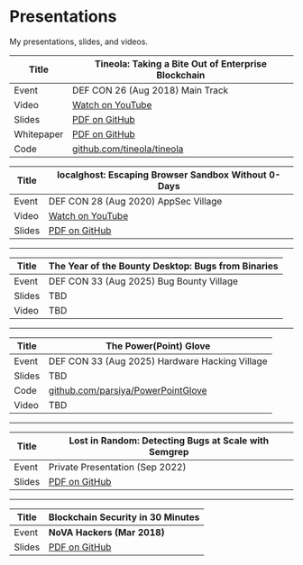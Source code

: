 # Presentations
My presentations, slides, and videos.

| Title      | Tineola: Taking a Bite Out of Enterprise Blockchain |
| ---------- | --------------------------------------------------- |
| Event      | DEF CON 26 (Aug 2018) Main Track                    |
| Video      | [Watch on YouTube][tineola-video]                   |
| Slides     | [PDF on GitHub][tineola-slides]                     |
| Whitepaper | [PDF on GitHub][tineola-whitepaper]                 |
| Code       | [github.com/tineola/tineola][tineola-code]          |


| Title  | localghost: Escaping Browser Sandbox Without 0-Days |
| ------ | --------------------------------------------------- |
| Event  | DEF CON 28 (Aug 2020) AppSec Village                |
| Video  | [Watch on YouTube][localghost-video]                |
| Slides | [PDF on GitHub][localghost-slides]                  |

----------

| Title  | The Year of the Bounty Desktop: Bugs from Binaries |
| ------ | -------------------------------------------------- |
| Event  | DEF CON 33 (Aug 2025) Bug Bounty Village           |
| Slides | TBD                                                |
| Video  | TBD                                                |

----------

| Title  | The Power(Point) Glove                                |
| ------ | ----------------------------------------------------- |
| Event  | DEF CON 33 (Aug 2025) Hardware Hacking Village        |
| Slides | TBD                                                   |
| Code   | [github.com/parsiya/PowerPointGlove][powerglove-code] |
| Video  | TBD                                                   |

----------

| Title  | Lost in Random: Detecting Bugs at Scale with Semgrep |
| ------ | ---------------------------------------------------- |
| Event  | Private Presentation (Sep 2022)                      |
| Slides | [PDF on GitHub][lost-slides]                         |

----------

| Title  | Blockchain Security in 30 Minutes |
| ------ | --------------------------------- |
| Event  | **NoVA Hackers (Mar 2018)**       |
| Slides | [PDF on GitHub][bl30-slides]      |

<!-- Reference Links -->

<!-- Tineola -->
[tineola-video]: https://www.youtube.com/watch?v=xKYIde5jh_8
[tineola-slides]: https://github.com/tineola/tineola/blob/master/docs/Tineola-Slides-Defcon26.pdf
[tineola-whitepaper]: https://github.com/tineola/tineola/raw/master/docs/TineolaWhitepaper.pdf
[tineola-code]: https://github.com/tineola/tineola

<!-- localghost -->
[localghost-video]: https://www.youtube.com/watch?v=Cgl51ZcACLg&t=90
[localghost-slides]: defcon-28-localghost/localghost-slides.pdf

<!-- blockchain security 30 minutes -->
[bl30-slides]: novahackers-blockchain-30-minutes/BlockchainSecurityin30Minutes-Parsia-NoVAHackers-March12-2018.pdf

<!-- lost in random -->
[lost-slides]: lost-in-random-semgrep/lost-in-random-semgrep.pdf

<!-- powerpoint glove -->
[powerglove-code]: https://github.com/parsiya/PowerPointGlove

<!-- bugs-from-binaries -->